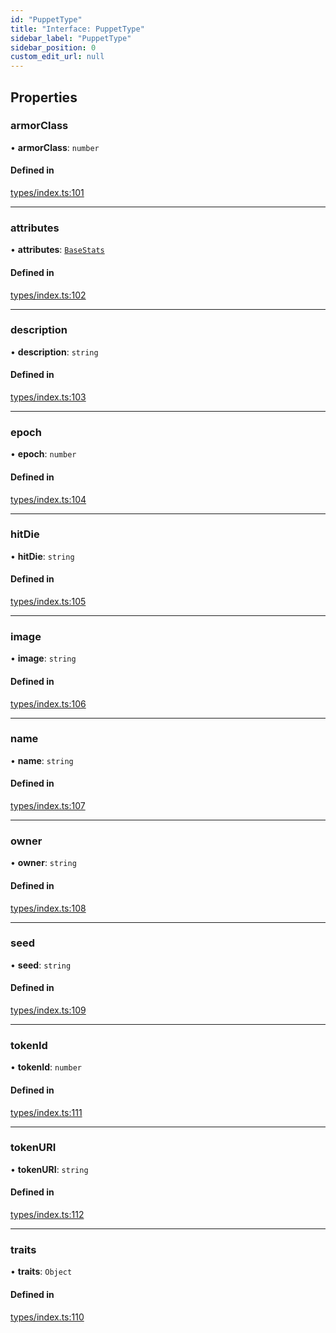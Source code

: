 ```yaml
---
id: "PuppetType"
title: "Interface: PuppetType"
sidebar_label: "PuppetType"
sidebar_position: 0
custom_edit_url: null
---
```


## Properties

### armorClass

• **armorClass**: `number`

#### Defined in

[types/index.ts:101](https://github.com/CityOfZion/props/blob/cdf3f2f/sdk/src/types/index.ts#L101)

___

### attributes

• **attributes**: [`BaseStats`](BaseStats.md)

#### Defined in

[types/index.ts:102](https://github.com/CityOfZion/props/blob/cdf3f2f/sdk/src/types/index.ts#L102)

___

### description

• **description**: `string`

#### Defined in

[types/index.ts:103](https://github.com/CityOfZion/props/blob/cdf3f2f/sdk/src/types/index.ts#L103)

___

### epoch

• **epoch**: `number`

#### Defined in

[types/index.ts:104](https://github.com/CityOfZion/props/blob/cdf3f2f/sdk/src/types/index.ts#L104)

___

### hitDie

• **hitDie**: `string`

#### Defined in

[types/index.ts:105](https://github.com/CityOfZion/props/blob/cdf3f2f/sdk/src/types/index.ts#L105)

___

### image

• **image**: `string`

#### Defined in

[types/index.ts:106](https://github.com/CityOfZion/props/blob/cdf3f2f/sdk/src/types/index.ts#L106)

___

### name

• **name**: `string`

#### Defined in

[types/index.ts:107](https://github.com/CityOfZion/props/blob/cdf3f2f/sdk/src/types/index.ts#L107)

___

### owner

• **owner**: `string`

#### Defined in

[types/index.ts:108](https://github.com/CityOfZion/props/blob/cdf3f2f/sdk/src/types/index.ts#L108)

___

### seed

• **seed**: `string`

#### Defined in

[types/index.ts:109](https://github.com/CityOfZion/props/blob/cdf3f2f/sdk/src/types/index.ts#L109)

___

### tokenId

• **tokenId**: `number`

#### Defined in

[types/index.ts:111](https://github.com/CityOfZion/props/blob/cdf3f2f/sdk/src/types/index.ts#L111)

___

### tokenURI

• **tokenURI**: `string`

#### Defined in

[types/index.ts:112](https://github.com/CityOfZion/props/blob/cdf3f2f/sdk/src/types/index.ts#L112)

___

### traits

• **traits**: `Object`

#### Defined in

[types/index.ts:110](https://github.com/CityOfZion/props/blob/cdf3f2f/sdk/src/types/index.ts#L110)
